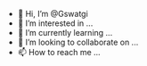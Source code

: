 - 👋 Hi, I’m @Gswatgi
- 👀 I’m interested in ...
- 🌱 I’m currently learning ...
- 💞️ I’m looking to collaborate on ...
- 📫 How to reach me ...

<!---
Gswatgi/Gswatgi is a ✨ special ✨ repository because its `README.md` (this file) appears on your GitHub profile.
You can click the Preview link to take a look at your changes.
--->
